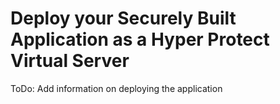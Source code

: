 # Deploy your Securely Built Application as a Hyper Protect Virtual Server

ToDo: Add information on deploying the application

